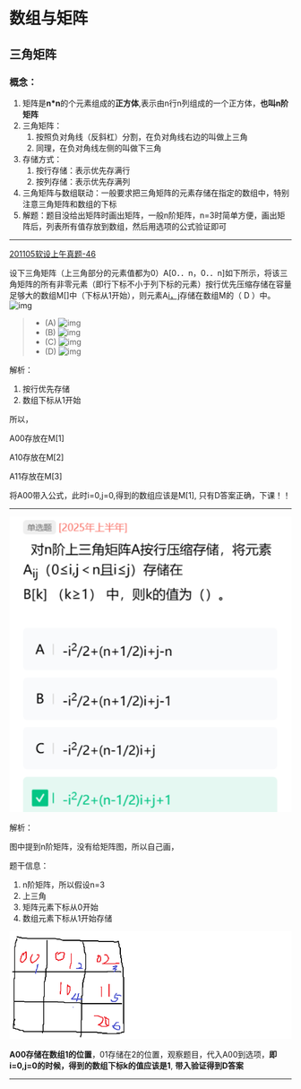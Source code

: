 # 数组与矩阵
## 三角矩阵

### 概念：

1. 矩阵是**n*n**的个元素组成的**正方体**,表示由n行n列组成的一个正方体，**也叫n阶矩阵**
2. 三角矩阵：
   1. 按照负对角线（反斜杠）分割，在负对角线右边的叫做上三角
   2. 同理，在负对角线左侧的叫做下三角
3. 存储方式：
   1. 按行存储：表示优先存满行
   2. 按列存储：表示优先存满列
4. 三角矩阵与数组联动：一般要求把三角矩阵的元素存储在指定的数组中，特别注意三角矩阵和数组的下标
5. 解题：题目没给出矩阵时画出矩阵，一般n阶矩阵，n=3时简单方便，画出矩阵后，列表所有值存放到数组，然后用选项的公式验证即可

---

[201105软设上午真题-46](https://ebook.qicoder.com/%E8%BD%AF%E4%BB%B6%E8%AE%BE%E8%AE%A1%E5%B8%88/notes/201105%E8%BD%AF%E8%AE%BE%E4%B8%8A%E5%8D%88%E7%9C%9F%E9%A2%98.html?q=#%E7%AC%AC-46-%E9%A2%98)

设下三角矩阵（上三角部分的元素值都为0）A[0．．n，0．．n]如下所示，将该三角矩阵的所有非零元素（即行下标不小于列下标的元素）按行优先压缩存储在容量足够大的数组M[]中（下标从1开始），则元素A[i，j](O≤i≤n，j≤i)存储在数组M的（ D ）中。
    ![img](https://ebook.qicoder.com/%E8%BD%AF%E4%BB%B6%E8%AE%BE%E8%AE%A1%E5%B8%88/tiku/uploadfiles/2011-7/727_892783.png)      

> - (A) ![img](https://ebook.qicoder.com/%E8%BD%AF%E4%BB%B6%E8%AE%BE%E8%AE%A1%E5%B8%88/tiku/uploadfiles/2016-04/a55edb0a36dc483495288cb6a43ea673_.png)
> - (B) ![img](https://ebook.qicoder.com/%E8%BD%AF%E4%BB%B6%E8%AE%BE%E8%AE%A1%E5%B8%88/tiku/uploadfiles/2016-04/83586898228846568825e11590eade99_.png)
> - (C) ![img](https://ebook.qicoder.com/%E8%BD%AF%E4%BB%B6%E8%AE%BE%E8%AE%A1%E5%B8%88/tiku/uploadfiles/2016-04/7829928c0f234b95b43fa0cec0720455_.png)
> - (D) ![img](https://ebook.qicoder.com/%E8%BD%AF%E4%BB%B6%E8%AE%BE%E8%AE%A1%E5%B8%88/tiku/uploadfiles/2016-04/461b3ad39de44c7898f968c8e59d87ac_.png)

解析：

1. 按行优先存储
2. 数组下标从1开始

所以，

A00存放在M[1]

A10存放在M[2]

A11存放在M[3]

将A00带入公式，此时i=0,j=0,得到的数组应该是M[1], 只有D答案正确，下课！！

---

![image-20250907093249248](../../img/image-20250907093249248.png)

解析：

图中提到n阶矩阵，没有给矩阵图，所以自己画，

题干信息：

1. n阶矩阵，所以假设n=3
2. 上三角
3. 矩阵元素下标从0开始
4. 数组元素下标从1开始存储

![image-20250907093755036](../../img/image-20250907093755036.png)

**A00存储在数组1的位置**，01存储在2的位置，观察题目，代入A00到选项，**即i=0,j=0的时候，得到的数组下标k的值应该是1**, **带入验证得到D答案**

---



